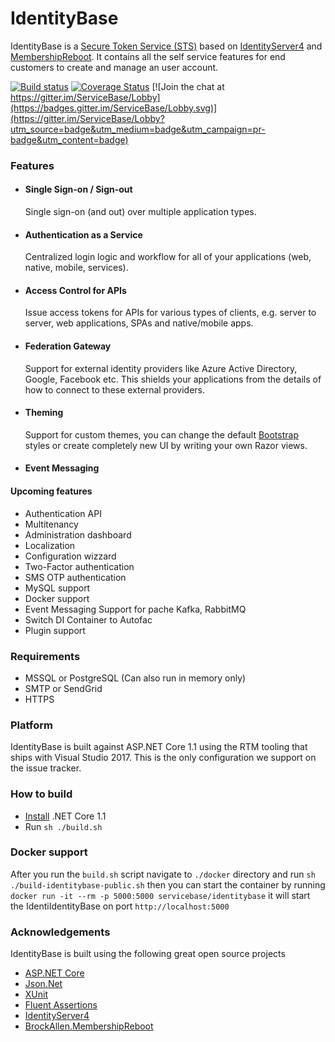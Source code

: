 # IdentityBase

IdentityBase is a [Secure Token Service (STS)](https://en.wikipedia.org/wiki/Security_token_service) based on [IdentityServer4](https://github.com/IdentityServer/IdentityServer4) and [MembershipReboot](https://github.com/brockallen/BrockAllen.MembershipReboot). It contains all the self service features for end customers to create and manage an user account.

[![Build status](https://ci.appveyor.com/api/projects/status/0kld9s4sm8b50930/branch/master?svg=true)](https://ci.appveyor.com/project/aruss81994/servicebase-identityserver/branch/master)
[![Coverage Status](https://coveralls.io/repos/github/aruss/IdentityBase/badge.svg?branch=master)](https://coveralls.io/github/aruss/IdentityBase?branch=master)
[![Join the chat at https://gitter.im/ServiceBase/Lobby](https://badges.gitter.im/ServiceBase/Lobby.svg)](https://gitter.im/ServiceBase/Lobby?utm_source=badge&utm_medium=badge&utm_campaign=pr-badge&utm_content=badge)

### Features

* #### Single Sign-on / Sign-out
  Single sign-on (and out) over multiple application types.
* #### Authentication as a Service
  Centralized login logic and workflow for all of your applications (web, native, mobile, services).
* #### Access Control for APIs
  Issue access tokens for APIs for various types of clients, e.g. server to server, web applications, SPAs and native/mobile apps.
* #### Federation Gateway
  Support for external identity providers like Azure Active Directory, Google, Facebook etc. This shields your applications from the details of how to connect to these external providers.
* #### Theming
  Support for custom themes, you can change the default [Bootstrap](http://getbootstrap.com/) styles or create completely new UI by writing your own Razor views.
* #### Event Messaging


#### Upcoming features
* Authentication API
* Multitenancy
* Administration dashboard
* Localization
* Configuration wizzard
* Two-Factor authentication
* SMS OTP authentication
* MySQL support
* Docker support
* Event Messaging Support for pache Kafka, RabbitMQ
* Switch DI Container to Autofac
* Plugin support

### Requirements

* MSSQL or PostgreSQL (Can also run in memory only)
* SMTP or SendGrid
* HTTPS

### Platform

IdentityBase is built against ASP.NET Core 1.1 using the RTM tooling that ships with Visual Studio 2017. This is the only configuration we support on the issue tracker.

### How to build

* [Install](https://www.microsoft.com/net/download/core#/current) .NET Core 1.1
* Run `sh ./build.sh`

### Docker support

After you run the `build.sh` script navigate to `./docker` directory and run `sh ./build-identitybase-public.sh` then you can start the container by running `docker run -it --rm -p 5000:5000 servicebase/identitybase` it will start the IdentiIdentityBase on port `http://localhost:5000`

### Acknowledgements

IdentityBase is built using the following great open source projects

* [ASP.NET Core](https://github.com/aspnet)
* [Json.Net](http://www.newtonsoft.com/json)
* [XUnit](https://xunit.github.io/)
* [Fluent Assertions](http://www.fluentassertions.com/)
* [IdentityServer4](https://github.com/IdentityServer/IdentityServer4)
* [BrockAllen.MembershipReboot](https://github.com/brockallen/BrockAllen.MembershipReboot)
